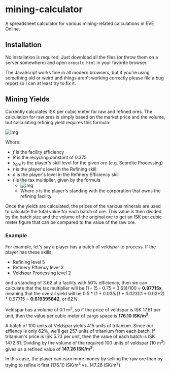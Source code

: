 mining-calculator
=================

A spreadsheet calculator for various mining-related calculations in EVE Online.

Installation
------------

No installation is required. Just download all the files (or throw them on a server somewhere) and open `orecalc.html` in your favorite browser.

The JavaScript works fine in all modern browsers, but if you're using something old or weird and things aren't working correctly please file a bug report so I can at least try to fix it.

Mining Yields
-------------
Currently calculates ISK per cubic meter for raw and refined ores. The calculation for raw ores is simply based on the market price and the volume, but calculating refining yield requires this formula:

![img](https://chart.googleapis.com/chart?chf=bg,s,fffff0&cht=tx&chl=y_{\\text{ore}}%20%3D%20f%20\\times%20%281%20%2B%200.02%20\\times%20s_{\\text{ore}}%29%20\\times%20%281%20%2B%200.03%20\\times%20r%29%20\\times%20%281%20%2B%200.02%20\\times%20e%29\\times%20t)

Where:
- *f* is the facility efficiency
- *R* is the recycling constant of 0.375
- *s<sub>ore</sub>* is the player's skill level for the given ore (e.g. Scordite Processing)
- *r* is the player's level in the Refining skill
- *e* is the player's level in the Refinery Efficiency skill
- *t* is the tax multiplier, given by the formula
  - ![img](https://chart.googleapis.com/chart?chf=bg,s,fffff0&cht=tx&chl=t%20%3D%201%20-%20\\frac{5%20-%200.75\\times%20s}{100})
  - Where *s* is the player's standing with the corporation that owns the refining facility.

Once the yields are calculated, the prices of the various minerals are used to calculate the total value for each batch of ore. This value is then divided by the batch size and the volume of the original ore to get an ISK per cubic meter figure that can be compared to the value of the raw ore.

### Example
For example, let's say a player has a batch of veldspar to process. If the player has these skills,
- Refining level 5
- Refinery Effiency level 3
- Veldspar Processing level 2

and a standing of 3.62 at a facility with 50% efficiency, then we can calculate that the tax multiplier will be (1 - (5 - 0.75 * 3.63)/100 = **0.97715x**, meaning that the overall yield will be 0.5 * (1 + 0.03*5)(1 + 0.02*3)(1 + 0.02*2) * 0.97715 = **0.619395842**, or 62%.

Veldspar has a volume of 0.1 m<sup>3</sup>, so if the price of veldspar is ISK 17.61 per unit, then the value per cubic meter of cargo space is **176.10 ISK/m<sup>3</sup>**.

A batch of 100 units of Veldspar yields 415 units of tritanium. Since our effiency is only 62%, we'll get 257 units of tritanium from each batch. If tritanium's price is ISK 5.73 per unit, then the value of each batch is ISK 1472.61. Dividing by the volume of the required 100 units of veldspar (10 m<sup>3</sup>) gives us a refined value of **147.26 ISK/m<sup>3</sup>.**

In this case, the player can earn more money by selling the raw ore than by trying to refine it first (176.10 ISK/m<sup>3</sup> vs. 147.26 ISK/m<sup>3</sup>).
